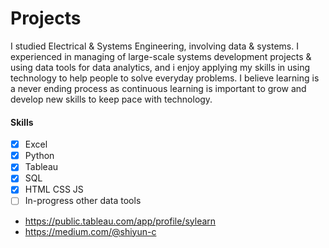 # Projects

I studied Electrical & Systems Engineering, involving data & systems. I experienced in managing of large-scale systems development projects & using data tools for data analytics, and i enjoy applying my skills in using technology to help people to solve everyday problems. I believe learning is a never ending process as continuous learning is important to grow and develop new skills to keep pace with technology.

#### Skills
- [x] Excel
- [x] Python
- [x] Tableau
- [x] SQL
- [x] HTML CSS JS
- [ ] In-progress other data tools

* <https://public.tableau.com/app/profile/sylearn>
* <https://medium.com/@shiyun-c>

